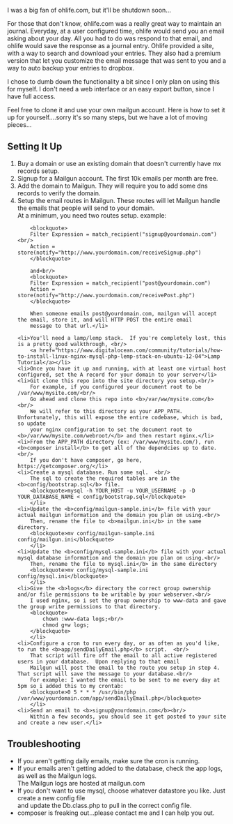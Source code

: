 I was a big fan of ohlife.com, but it'll be shutdown soon...

For those that don't know, ohlife.com was a really great way to maintain an journal.  Everyday, at a user configured time, ohlife would
send you an email asking about your day. All you had to do was respond to that email, and ohlife would save the response as a journal entry.
Ohlife provided a site, with a way to search and download your entries.  They also had a premium version that let you customize the 
email message that was sent to you and a way to auto backup your entries to dropbox.

I chose to dumb down the functionality a bit since I only plan on using this for myself.  I don't need a web interface or an easy export button,
since I have full access.

Feel free to clone it and use your own mailgun account.  Here is how to set it up for yourself....sorry it's so many steps, 
but we have a lot of moving pieces...

<h2>Setting It Up</h2>
<ol>
    <li>Buy a domain or use an existing domain that doesn't currently have mx records setup.</li>
    <li>Signup for a Mailgun account.  The first 10k emails per month are free.</li>
    <li>Add the domain to Mailgun.  They will require you to add some dns records to verify the domain.</li>
    <li>Setup the email routes in Mailgun.  These routes will let Mailgun handle the emails that people will send to your domain.<br/>
        At a minimum, you need two routes setup.  example:<br/>

        <blockquote>
        Filter Expression = match_recipient("signup@yourdomain.com") <br/>
        Action = store(notify="http://www.yourdomain.com/receiveSignup.php")
        </blockquote>

        and<br/>
        <blockquote>
        Filter Expression = match_recipient("post@yourdomain.com")    
        Action = store(notify="http://www.yourdomain.com/receivePost.php")
        </blockquote>

        When someone emails post@yourdomain.com, mailgun will accept the email, store it, and will HTTP POST the entire email 
        message to that url.</li>

    <li>You'll need a lamp/lemp stack.  If you're completely lost, this is a pretty good walkthrough, <br/>
        <a href="https://www.digitalocean.com/community/tutorials/how-to-install-linux-nginx-mysql-php-lemp-stack-on-ubuntu-12-04">Lamp Tutorial</a></li>
    <li>Once you have it up and running, with at least one virtual host configured, set the A record for your domain to your server</li>
    <li>Git clone this repo into the site directory you setup.<br/>
        For example, if you configured your document root to be /var/www/mysite.com/<br/>
        Go ahead and clone this repo into <b>/var/ww/mysite.com</b> <br/>
        We will refer to this directory as your APP_PATH.  Unfortunately, this will expose the entire codebase, which is bad, so update
        your nginx configuration to set the document root to <b>/var/ww/mysite.com/webroot/</b> and then restart nginx.</li>
    <li>From the APP_PATH directory (ex: /var/www/mysite.com/), run <b>composer install</b> to get all of the dependcies up to date.  <br/>
        If you don't have composer, go here, https://getcomposer.org/</li>
    <li>Create a mysql database. Run some sql.  <br/>
        The sql to create the required tables are in the <b>config/bootstrap.sql</b> file.
        <blockquote>mysql -h YOUR_HOST -u YOUR_USERNAME -p -D YOUR_DATABASE_NAME < config/bootstrap.sql</blockquote>
        </li>
    <li>Update the <b>config/mailgun-sample.ini</b> file with your actual mailgun information and the domain you plan on using.<br/>
        Then, rename the file to <b>mailgun.ini</b> in the same directory.
        <blockquote>mv config/mailgun-sample.ini config/mailgun.ini</blockquote>
        </li>
    <li>Update the <b>config/mysql-sample.ini</b> file with your actual mysql database information and the domain you plan on using.<br/>
        Then, rename the file to mysql.ini</b> in the same directory
        <blockquote>mv config/mysql-sample.ini config/mysql.ini</blockquote>
        </li>
    <li>Give the <b>logs</b> directory the correct group ownership and/or file permissions to be writable by your webserver.<br/>
        I used nginx, so i set the group ownership to www-data and gave the group write permissions to that directory.
        <blockquote>
            chown :www-data logs;<br/>
            chmod g+w logs;
        </blockquote>
        </li>
    <li>Configure a cron to run every day, or as often as you'd like, to run the <b>app/sendDailyEmail.php</b> script.  <br/>
        That script will fire off the email to all active registered users in your database.  Upon replying to that email
        Mailgun will post the email to the route you setup in step 4.  That script will save the message to your database.<br/>
        For example: I wanted the email to be sent to me every day at 5pm so i added this to my crontab:
        <blockquote>0 5 * * * /usr/bin/php /var/www/yourdomain.com/app/sendDailyEmail.php</blockquote>
        </li>
    <li>Send an email to <b>signup@yourdomain.com</b><br/>
        Within a few seconds, you should see it get posted to your site and create a new user.</li>
</ol>

<h2>Troubleshooting</h2>
<ul>
    <li>If you aren't getting daily emails, make sure the cron is running.</li>
    <li>If your emails aren't getting added to the database, check the app logs, as well as the Mailgun logs. <br/>
        The Mailgun logs are hosted at mailgun.com</li>
    <li>If you don't want to use mysql, choose whatever datastore you like.  Just create a new config file<br/>
        and update the Db.class.php to pull in the correct config file. </li>
    <li>composer is freaking out...please contact me and I can help you out.</li>
